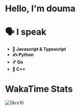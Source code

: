 # Hello, I'm douma

# 🗣️ I speak

- **💫 Javascript & Typescript**
- **✍ Python**
- **☄️ Go**
- **👾 C++**

# WakaTime Stats

![Skrx10](https://github-readme-stats.vercel.app/api/wakatime?username=imdouma&layout=compact&theme=radical)
